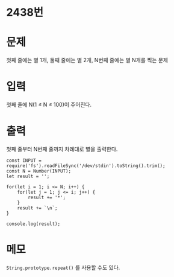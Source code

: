 # 2438번


# 문제
첫째 줄에는 별 1개, 둘째 줄에는 별 2개, N번째 줄에는 별 N개를 찍는 문제

# 입력
첫째 줄에 N(1 ≤ N ≤ 100)이 주어진다.

# 출력
첫째 줄부터 N번째 줄까지 차례대로 별을 출력한다.
```
const INPUT = require('fs').readFileSync('/dev/stdin').toString().trim();
const N = Number(INPUT);
let result = '';

for(let i = 1; i <= N; i++) {
    for(let j = 1; j <= i; j++) {
        result += '*';
    }
    result += `\n`;
}

console.log(result);
```

# 메모
`String.prototype.repeat()` 를 사용할 수도 있다.
